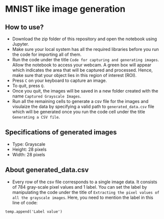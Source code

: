 # MNIST like image generation

## How to use?
  - Download the zip folder of this repository and open the notebook using Jupyter.
  - Make sure your local system has all the required libraries before you run the code for importing all of them.
  - Run the code under the title `Code for capturing and generating images`. Allow the notebook to access your webcam. A green box will appear which indicates the area that will be captured and processed. Hence, make sure that your object lies in this region of interest (ROI).
  - Press `C` on your keyboard to capture an image.
  - To quit, press `Q`. 
  - Once you quit, the images will be saved in a new folder created with the name `Captured Grayscale Images`.
  - Run all the remaining cells to generate a csv file for the images and visulaize the data by specifying a valid path to `generated_data.csv` file which will be generated once you run the code cell under the title `Generating a CSV file`.

## Specifications of generated images
  - Type: Grayscale
  - Height: 28 pixels
  - Width: 28 pixels

## About generated_data.csv
  - Every row of the csv file corresponds to a single image data. It consists of 784 gray-scale pixel values and 1 label. You can set the label by manipulating the code under the title of `Extracting the pixel values of all the grayscale images`. Here, you need to mention the label in this line of code:
```
temp.append('Label value')
```
